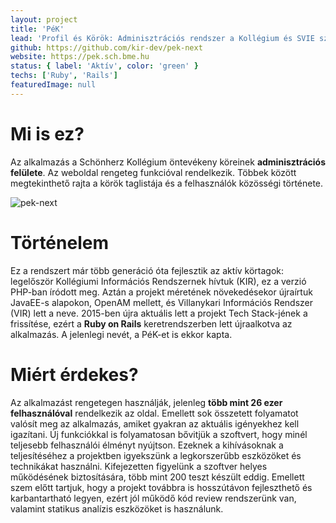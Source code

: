 ```yaml
---
layout: project
title: 'PéK'
lead: 'Profil és Körök: Adminisztrációs rendszer a Kollégium és SVIE számára'
github: https://github.com/kir-dev/pek-next
website: https://pek.sch.bme.hu
status: { label: 'Aktív', color: 'green' }
techs: ['Ruby', 'Rails']
featuredImage: null
---
```


# Mi is ez?

Az alkalmazás a Schönherz Kollégium öntevékeny köreinek **adminisztrációs felülete**. Az weboldal rengeteg funkcióval rendelkezik. Többek között megtekinthető rajta a körök taglistája és a felhasználók közösségi története.

![pek-next](https://i.imgur.com/OOrUkeG.png)
# Történelem

Ez a rendszert már több generáció óta fejlesztik az aktív körtagok: legelőször Kollégiumi Információs Rendszernek hívtuk (KIR), ez a verzió PHP-ban íródott meg. Aztán a projekt méretének növekedésekor újraírtuk JavaEE-s alapokon, OpenAM mellett, és Villanykari Információs Rendszer (VIR) lett a neve. 2015-ben újra aktuális lett a projekt Tech Stack-jének a frissítése, ezért a **Ruby on Rails** keretrendszerben lett újraalkotva az alkalmazás. A jelenlegi nevét, a PéK-et is ekkor kapta.

# Miért érdekes?

Az alkalmazást rengetegen használják, jelenleg **több mint 26 ezer felhasználóval** rendelkezik az oldal. Emellett sok összetett folyamatot valósít meg az alkalmazás, amiket gyakran az aktuális igényekhez kell igazítani. Új funkciókkal is folyamatosan bővitjük a szoftvert, hogy minél teljesebb felhasználói élményt nyújtson. Ezeknek a kihívásoknak a teljesítéséhez a projektben igyekszünk a legkorszerűbb eszközöket és technikákat használni. Kifejezetten figyelünk a szoftver helyes működésének biztosítására, több mint 200 teszt készült eddig. Emellett szem előtt tartjuk, hogy a projekt továbbra is hosszútávon fejleszthető és karbantartható legyen, ezért jól működő kód review rendszerünk van, valamint statikus analízis eszközöket is használunk.

